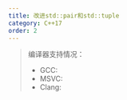 ```yaml
---
title: 改进std::pair和std::tuple
category: C++17
order: 2
---
```


> 编译器支持情况：
> * GCC:
> * MSVC:
> * Clang:
